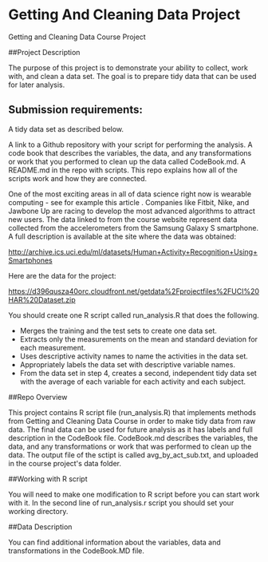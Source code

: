 # Getting And Cleaning Data Project

Getting and Cleaning Data Course Project 

##Project Description

The purpose of this project is to demonstrate your ability to collect, work with, and clean a data set. The goal is to prepare tidy data that can be used for later analysis.

## Submission requirements:

A tidy data set as described below.

A link to a Github repository with your script for performing the analysis.
A code book that describes the variables, the data, and any transformations or work that you performed to clean up the data called CodeBook.md.
A README.md in the repo with scripts. This repo explains how all of the scripts work and how they are connected.

One of the most exciting areas in all of data science right now is wearable computing - see for example this article . Companies like Fitbit, Nike, and Jawbone Up are racing to develop the most advanced algorithms to attract new users. The data linked to from the course website represent data collected from the accelerometers from the Samsung Galaxy S smartphone. A full description is available at the site where the data was obtained:

http://archive.ics.uci.edu/ml/datasets/Human+Activity+Recognition+Using+Smartphones

Here are the data for the project:

https://d396qusza40orc.cloudfront.net/getdata%2Fprojectfiles%2FUCI%20HAR%20Dataset.zip

You should create one R script called run_analysis.R that does the following.

- Merges the training and the test sets to create one data set.
- Extracts only the measurements on the mean and standard deviation for each measurement.
- Uses descriptive activity names to name the activities in the data set.
- Appropriately labels the data set with descriptive variable names.
- From the data set in step 4, creates a second, independent tidy data set with the average of each variable   for each activity and each subject.

##Repo Overview

This project contains R script file (run_analysis.R) that implements methods from Getting and Cleaning Data Course in order to make tidy data from raw data. The final data can be used for future analysis as it has labels and full description in the CodeBook file. CodeBook.md describes the variables, the data, and any transformations or work that was performed to clean up the data. The output file of the sctipt is called avg_by_act_sub.txt, and uploaded in the course project's data folder.

##Working with R script

You will need to make one modification to R script before you can start work with it. In the second line of run_analysis.r script you should set your working directory.

##Data Description

You can find additional information about the variables, data and transformations in the CodeBook.MD file.